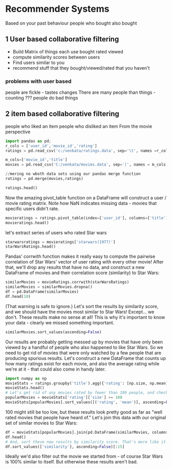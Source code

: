 # Recommender Systems
Based on your past behaviour 
people who bought also bought

## 1 User based collaborative filtering
- Build Matrix of things each use bought rated viewed
- compute similarity scores between users
- Find users similar to you
- recommend stuff that they bought/viewed/rated that you haven't

### problems with user based
people are fickle - tastes changes
There are many people than things - counting ???
people do bad things


## 2 item based collaborative filtering
people who liked an item
people who disliked an item
From the movie perspective 

``` python
import pandas as pd;
r_cols = ['user_id','movie_id','rating']
ratings = pd.read_csv('c:/venkata/ratings.data', sep='\t', names =r_cols,usecols=range(3), encoding = 'ISO-8859-1')

m_cols=['movie_id','title']
movies = pd.read_csv('C:/venkata/movies.data', sep='|', names = m_cols, usecols=range(2), encoding='ISO-8859-1')

//mering no wboth data sets using our pandas merge function
ratings = pd.merge(movies,ratings)

ratings.head()

```
Now the amazing pivot_table function on a DataFrame will construct a user / movie rating matrix. Note how NaN indicates missing data - movies that specific users didn't rate.
``` python
movieratings = ratings.pivot_table(index=['user_id'], columns=['title'], values=['rating'])
movieratings.head()
```
let's extract series of users who rated Star wars

``` python
starwarsratings = movieratings['starwars(1977)']
starWarsRatings.head()
```
Pandas' corrwith function makes it really easy to compute the pairwise correlation of Star Wars' vector of user rating with every other movie! After that, we'll drop any results that have no data, and construct a new DataFrame of movies and their correlation score (similarity) to Star Wars:


``` python
similarMovies = movieRatings.corrwith(starWarsRatings)
similarMovies = similarMovies.dropna()
df = pd.DataFrame(similarMovies)
df.head(10)
```
(That warning is safe to ignore.) Let's sort the results by similarity score, and we should have the movies most similar to Star Wars! Except... we don't. These results make no sense at all! This is why it's important to know your data - clearly we missed something important.

``` python
similarMovies.sort_values(ascending=False)
```
Our results are probably getting messed up by movies that have only been viewed by a handful of people who also happened to like Star Wars. So we need to get rid of movies that were only watched by a few people that are producing spurious results. Let's construct a new DataFrame that counts up how many ratings exist for each movie, and also the average rating while we're at it - that could also come in handy later.

``` python
import numpy as np
movieStats = ratings.groupby('title').agg({'rating': [np.size, np.mean]})
movieStats.head()
# Let's get rid of any movies rated by fewer than 100 people, and check the top-rated ones that are left:
popularMovies = movieStats['rating']['size'] >= 100
movieStats[popularMovies].sort_values([('rating', 'mean')], ascending=False)[:15]

```
100 might still be too low, but these results look pretty good as far as "well rated movies that people have heard of." Let's join this data with our original set of similar movies to Star Wars:

``` python
df = movieStats[popularMovies].join(pd.DataFrame(similarMovies, columns=['similarity']))
df.head()
# And, sort these new results by similarity score. That's more like it!
df.sort_values(['similarity'], ascending=False)[:15]
```
Ideally we'd also filter out the movie we started from - of course Star Wars is 100% similar to itself. But otherwise these results aren't bad.
